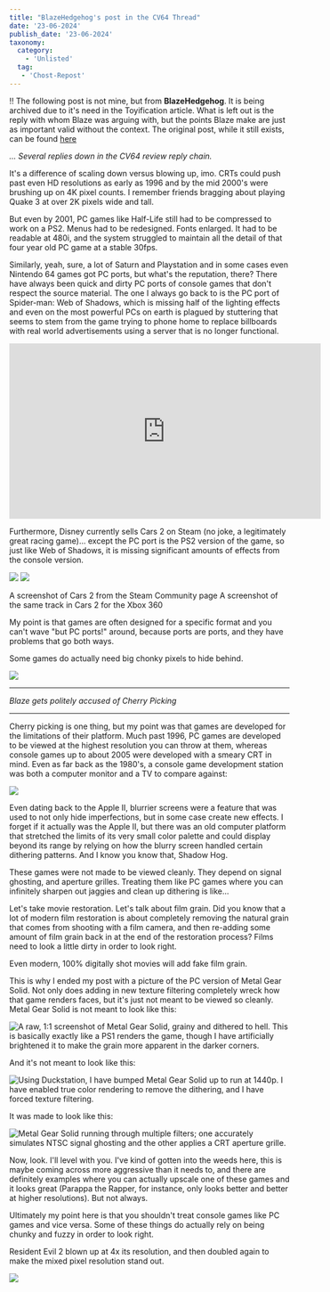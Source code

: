 ```yaml
---
title: "BlazeHedgehog's post in the CV64 Thread"
date: '23-06-2024'
publish_date: '23-06-2024'
taxonomy:
  category:
    - 'Unlisted'
  tag:
   - 'Chost-Repost'
---
```


!! The following post is not mine, but from **BlazeHedgehog**. It is being archived due to it's need in the Toyification article. What is left out is the reply with whom Blaze was arguing with, but the points Blaze make are just as important valid without the context. The original post, while it still exists, can be found [here](https://cohost.org/blazehedgehog/post/6583760-cherry-picking-is-on)

*... Several replies down in the CV64 review reply chain.*

It's a difference of scaling down versus blowing up, imo. CRTs could push past even HD resolutions as early as 1996 and by the mid 2000's were brushing up on 4K pixel counts. I remember friends bragging about playing Quake 3 at over 2K pixels wide and tall.

But even by 2001, PC games like Half-Life still had to be compressed to work on a PS2. Menus had to be redesigned. Fonts enlarged. It had to be readable at 480i, and the system struggled to maintain all the detail of that four year old PC game at a stable 30fps.

Similarly, yeah, sure, a lot of Saturn and Playstation and in some cases even Nintendo 64 games got PC ports, but what's the reputation, there? There have always been quick and dirty PC ports of console games that don't respect the source material. The one I always go back to is the PC port of Spider-man: Web of Shadows, which is missing half of the lighting effects and even on the most powerful PCs on earth is plagued by stuttering that seems to stem from the game trying to phone home to replace billboards with real world advertisements using a server that is no longer functional.

<p><iframe width="560" height="315" src="https://www.youtube.com/embed/Qbq00ySS5Bg" title="" frameBorder="0"   allow="accelerometer; autoplay; clipboard-write; encrypted-media; gyroscope; picture-in-picture; web-share"  allowFullScreen><br>Powered by <a href="https://youtubeembedcode.com">youtube embed code</a> and <a href="https://skipboregler.com/da/">skip bo regler</a></iframe></p>

Furthermore, Disney currently sells Cars 2 on Steam (no joke, a legitimately great racing game)... except the PC port is the PS2 version of the game, so just like Web of Shadows, it is missing significant amounts of effects from the console version.

![](cars1.jpg?lightbox)
![](cars2.jpg?lightbox)

A screenshot of Cars 2 from the Steam Community page A screenshot of the same track in Cars 2 for the Xbox 360

My point is that games are often designed for a specific format and you can't wave "but PC ports!" around, because ports are ports, and they have problems that go both ways.

Some games do actually need big chonky pixels to hide behind.

![](mgs.webp?lightbox)

<hr>

*Blaze gets politely accused of Cherry Picking*

<hr>

Cherry picking is one thing, but my point was that games are developed for the limitations of their platform. Much past 1996, PC games are developed to be viewed at the highest resolution you can throw at them, whereas console games up to about 2005 were developed with a smeary CRT in mind. Even as far back as the 1980's, a console game development station was both a computer monitor and a TV to compare against:

![](jpdev.png?lightbox)

Even dating back to the Apple II, blurrier screens were a feature that was used to not only hide imperfections, but in some case create new effects. I forget if it actually was the Apple II, but there was an old computer platform that stretched the limits of its very small color palette and could display beyond its range by relying on how the blurry screen handled certain dithering patterns. And I know you know that, Shadow Hog.

These games were not made to be viewed cleanly. They depend on signal ghosting, and aperture grilles. Treating them like PC games where you can infinitely sharpen out jaggies and clean up dithering is like...

Let's take movie restoration. Let's talk about film grain. Did you know that a lot of modern film restoration is about completely removing the natural grain that comes from shooting with a film camera, and then re-adding some amount of film grain back in at the end of the restoration process? Films need to look a little dirty in order to look right.

Even modern, 100% digitally shot movies will add fake film grain.

This is why I ended my post with a picture of the PC version of Metal Gear Solid. Not only does adding in new texture filtering completely wreck how that game renders faces, but it's just not meant to be viewed so cleanly. Metal Gear Solid is not meant to look like this:

![A raw, 1:1 screenshot of Metal Gear Solid, grainy and dithered to hell. This is basically exactly like a PS1 renders the game, though I have artificially brightened it to make the grain more apparent in the darker corners.](mgs1.png?lightbox)

And it's not meant to look like this:

![Using Duckstation, I have bumped Metal Gear Solid up to run at 1440p. I have enabled true color rendering to remove the dithering, and I have forced texture filtering.](mgs1.png?lightbox)

It was made to look like this:

![Metal Gear Solid running through multiple filters; one accurately simulates NTSC signal ghosting and the other applies a CRT aperture grille.](mgs1.png?lightbox)

Now, look. I'll level with you. I've kind of gotten into the weeds here, this is maybe coming across more aggressive than it needs to, and there are definitely examples where you can actually upscale one of these games and it looks great (Parappa the Rapper, for instance, only looks better and better at higher resolutions). But not always.

Ultimately my point here is that you shouldn't treat console games like PC games and vice versa. Some of these things do actually rely on being chunky and fuzzy in order to look right.

Resident Evil 2 blown up at 4x its resolution, and then doubled again to make the mixed pixel resolution stand out.

![](re2.png?lightbox)